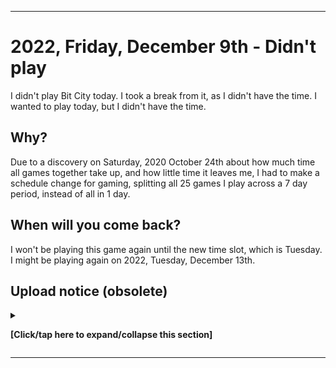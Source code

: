 
***

# 2022, Friday, December 9th - Didn't play

I didn't play Bit City today. I took a break from it, as I didn't have the time. I wanted to play today, but I didn't have the time.

## Why?

Due to a discovery on Saturday, 2020 October 24th about how much time all games together take up, and how little time it leaves me, I had to make a schedule change for gaming, splitting all 25 games I play across a 7 day period, instead of all in 1 day.

## When will you come back?

I won't be playing this game again until the new time slot, which is Tuesday. I might be playing again on 2022, Tuesday, December 13th.

## Upload notice (obsolete)

<details><summary><p><b>[Click/tap here to expand/collapse this section]</b></p></summary>

**Section to be removed in 2023 January 1st**

Starting with a decision on 2022, Thursday, July 21st, I will no longer be uploading Git-image part A files to GitHub on a daily/weekly basis. I am making a transition. Images from 2022 July 26th and onward will not be uploaded here.

The upload ban was reversed on 2022, October 12th. All data from this time period has been uploaded on 2022 October 18th.

</details>

***
